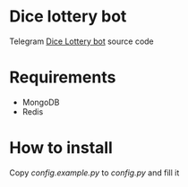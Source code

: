 # Dice lottery bot

Telegram [Dice Lottery bot](https://t.me/dice_lottery_bot) source code

# Requirements
* MongoDB
* Redis

# How to install
Copy _config.example.py_ to _config.py_ and fill it
